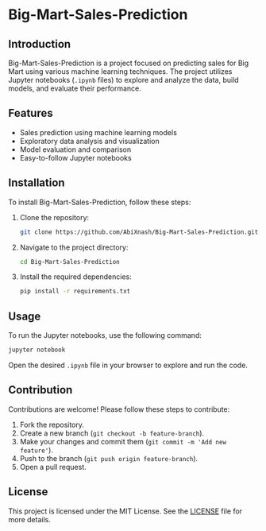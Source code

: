 # Big-Mart-Sales-Prediction

## Introduction
Big-Mart-Sales-Prediction is a project focused on predicting sales for Big Mart using various machine learning techniques. The project utilizes Jupyter notebooks (`.ipynb` files) to explore and analyze the data, build models, and evaluate their performance.

## Features
- Sales prediction using machine learning models
- Exploratory data analysis and visualization
- Model evaluation and comparison
- Easy-to-follow Jupyter notebooks

## Installation
To install Big-Mart-Sales-Prediction, follow these steps:
1. Clone the repository:
   ```sh
   git clone https://github.com/AbiXnash/Big-Mart-Sales-Prediction.git
   ```
2. Navigate to the project directory:
   ```sh
   cd Big-Mart-Sales-Prediction
   ```
3. Install the required dependencies:
   ```sh
   pip install -r requirements.txt
   ```

## Usage
To run the Jupyter notebooks, use the following command:
```sh
jupyter notebook
```
Open the desired `.ipynb` file in your browser to explore and run the code.

## Contribution
Contributions are welcome! Please follow these steps to contribute:
1. Fork the repository.
2. Create a new branch (`git checkout -b feature-branch`).
3. Make your changes and commit them (`git commit -m 'Add new feature'`).
4. Push to the branch (`git push origin feature-branch`).
5. Open a pull request.

## License
This project is licensed under the MIT License. See the [LICENSE](LICENSE) file for more details.

